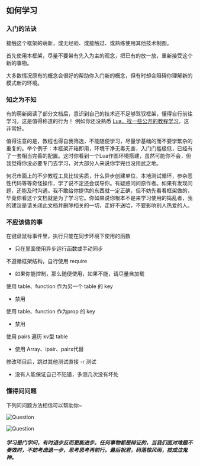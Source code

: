 ## 如何学习

### 入门的法诀

接触这个框架的萌新，或无经验、或接触过、或熟练使用其他技术制图。

首先使用本框架，尽量不要带有先入为主的观念，把已有的放一放，重新接受这个新的事物。

大多数情况原有的概念会很好的帮助你入门新的概念，但有时却会阻碍你理解新的模式新的环境。

### 知之为不知

有的萌新阅读了部分文档后，意识到自己的技术还不足够驾驭框架，懂得自行前往学习。这是值得称道的行为！ 例如你还没熟悉 [Lua，找一些公开的教程学习](https://www.runoob.com/lua/lua-tutorial.html)，这非常好。

值得注意的是，教程也得自我筛选，不能随便学习，尽量学基础的而不要学繁杂的重复的。举个例子：本框架开箱即用，环境干净无毒无害，入门门槛极低，已经有了一套相当完善的配置。这时你看到一个Lua作图环境搭建，虽然可能你不会，但我觉得你没必要专门去学习，对大部分人来说你学完也没用武之地。

何况市面上的不少教程工具比较劣质，什么异步创建单位，本地测试循环，参杂恶性代码等等奇怪操作，学了说不定还会误导你。有疑惑问问原作者。如果有发现问题，还能及时沟通。我不敢给你提供的东西就一定正确，但不妨先看看框架做的，毕竟你看这个文档就是为了学习它。你如果说你根本不是来学习使用的捣乱者，我的建议是请关闭此文档并删除相关的一切，走好不送哈，不要影响别人热爱的人。

### 不应该做的事

在键盘鼠标事件里，执行只能在同步环境下使用的函数

* 只在里面使用异步运行函数或手动同步

不遵循框架结构，自行使用 require

* 如果你能控制，那么随便使用，如果不能，请尽量自加载

使用 table、function 作为另一个 table 的 key

* 禁用

使用 table、function 作为prop 的 key

* 禁用

使用 pairs 遍历 kv型 table

* 使用 Array、ipair、pairx代替

修改项目后，跳过其他测试直接 -r 测试

* 没有人能保证自己不犯错，多测几次没有坏处

### 懂得问问题

下列问问题方法相信可以帮助你~

![Question](https://gitlab.com/h-document/lik/-/raw/main/assets/question1.png)

![Question](https://gitlab.com/h-document/lik/-/raw/main/assets/question2.png)

##### 学习是门学问，有时退步反而更能进步。任何事物都是辩证的，当我们面对难题不奏效时，不妨考虑退一步，思考思考再前行。最后祝君，码落惊风雨，技成泣鬼神。
